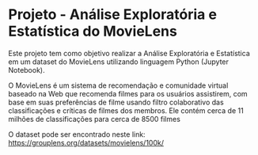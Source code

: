 # Projeto - Análise Exploratória e Estatística do MovieLens

Este projeto tem como objetivo realizar a Análise Exploratória e Estatística em um dataset do MovieLens utilizando linguagem Python (Jupyter Notebook).

O MovieLens é um sistema de recomendação e comunidade virtual baseado na Web que recomenda filmes para os usuários assistirem, com base em suas preferências de filme usando filtro colaborativo das classificações e críticas de filmes dos membros. Ele contém cerca de 11 milhões de classificações para cerca de 8500 filmes

O dataset pode ser encontrado neste link: https://grouplens.org/datasets/movielens/100k/
